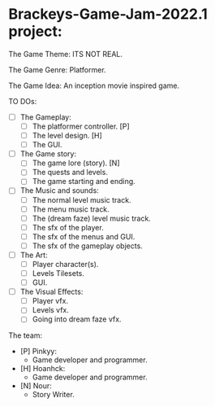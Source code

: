 # Brackeys-Game-Jam-2022.1 project:

The Game Theme: ITS NOT REAL.

The Game Genre: Platformer.

The Game Idea: An inception movie inspired game.

TO DOs: 

  - [ ] The Gameplay: 
    - [ ] The platformer controller. [P]
    - [ ] The level design. [H]
    - [ ] The GUI.
  - [ ]	The Game story: 
    - [ ]	The game lore (story). [N]
    - [ ]	The quests and levels.
    - [ ]	The game starting and ending.
  - [ ]	The Music and sounds: 
    - [ ]	The normal level music track.
    - [ ]	The menu music track.
    - [ ]	The (dream faze) level music track.
    - [ ]	The sfx of the player.
    - [ ]	The sfx of the menus and GUI.
    - [ ]	The sfx of the gameplay objects.
  - [ ]	The Art: 
    - [ ]	Player character(s).
    - [ ] Levels Tilesets.
    - [ ]	GUI.
  - [ ]	The Visual Effects: 
    - [ ]	Player vfx.
    - [ ]	Levels vfx.
    - [ ]	Going into dream faze vfx.

The team: 
  -	[P] Pinkyy:
    -	Game developer and programmer.
  -	[H] Hoanhck:
    -	Game developer and programmer.
  -	[N] Nour:
    -	Story Writer.

